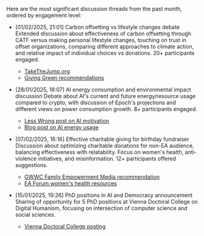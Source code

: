 Here are the most significant discussion threads from the past month, ordered by engagement level:

* [01/02/2025, 21:01] Carbon offsetting vs lifestyle changes debate
Extended discussion about effectiveness of carbon offsetting through CATF versus making personal lifestyle changes, touching on trust in offset organizations, comparing different approaches to climate action, and relative impact of individual choices vs donations. 20+ participants engaged.
  * [TakeTheJump.org](https://takethejump.org)
  * [Giving Green recommendations](https://www.givinggreen.earth/top-climate-change-nonprofit-donations-recommendations)

* [28/01/2025, 18:07] AI energy consumption and environmental impact discussion
Debate about AI's current and future energy/resource usage compared to crypto, with discussion of Epoch's projections and different views on power consumption growth. 8+ participants engaged.
  * [Less Wrong post on AI motivation](https://www.lesswrong.com/posts/Kobbt3nQgv3yn99pr/my-motivation-and-theory-of-change-for-working-in-ai)
  * [Blog post on AI energy usage](https://andymasley.substack.com/p/individual-ai-use-is-not-bad-for)

* [07/02/2025, 16:16] Effective charitable giving for birthday fundraiser
Discussion about optimizing charitable donations for non-EA audience, balancing effectiveness with relatability. Focus on women's health, anti-violence initiatives, and misinformation. 12+ participants offered suggestions.
  * [GWWC Family Empowerment Media recommendation](https://www.givingwhatwecan.org/charities/family-empowerment-media)
  * [EA Forum women's health resources](https://forum.effectivealtruism.org/topics/women-s-health-and-welfare)

* [15/01/2025, 19:26] PhD positions in AI and Democracy announcement
Sharing of opportunity for 5 PhD positions at Vienna Doctoral College on Digital Humanism, focusing on intersection of computer science and social sciences.
  * [Vienna Doctoral College posting](https://semantic-systems.org/vienna-doctoral-college-on-digital-humanism/)